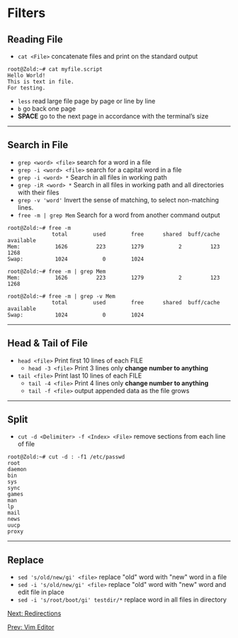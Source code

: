 # Filters

## Reading File

* `cat <File>` concatenate files and print on the standard output

``` console
root@Zold:~# cat myfile.script
Hello World!
This is text in file.
For testing.
```

* `less` read large file page by page or line by line
* `b` go back one page
* **SPACE** go to the next page in accordance with the terminal’s size

***

## Search in File

* `grep <word> <file>` search for a word in a file
* `grep -i <word> <file>` search for a capital word in a file
* `grep -i <word> *` Search in all files in working path
* `grep -iR <word> *` Search in all files in working path and all directories with their files
* `grep -v 'word'` Invert the sense of matching, to select non-matching lines.
* `free -m | grep Mem` Search for a word from another command output

``` console
root@Zold:~# free -m
              total        used        free      shared  buff/cache   available
Mem:           1626         223        1279           2         123        1268
Swap:          1024           0        1024

root@Zold:~# free -m | grep Mem
Mem:           1626         223        1279           2         123        1268

root@Zold:~# free -m | grep -v Mem
              total        used        free      shared  buff/cache   available
Swap:          1024           0        1024
```

***

## Head & Tail of File

* `head <file>` Print first 10 lines of each FILE
  * `head -3 <file>` Print 3 lines only **change number to anything**
* `tail <file>` Print last 10 lines of each FILE
  * `tail -4 <file>` Print 4 lines only **change number to anything**
  * `tail -f <file>` output appended data as the file grows

***

## Split

* `cut -d <Delimiter> -f <Index> <File>` remove sections from each line of file

``` console
root@Zold:~# cut -d : -f1 /etc/passwd
root
daemon
bin
sys
sync
games
man
lp
mail
news
uucp
proxy
```

***

## Replace

* `sed 's/old/new/gi' <file>` replace "old" word with "new" word in a file
* `sed -i 's/old/new/gi' <file>` replace "old" word with "new" word and edit file in place
* `sed -i 's/root/boot/gi' testdir/*` replace word in all files in directory

[Next: Redirections](./Redirections.md)

[Prev: Vim Editor](./Vim%20Editor.md)
